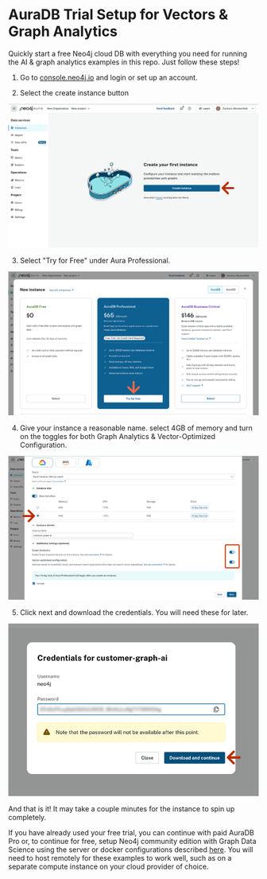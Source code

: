 # AuraDB Trial Setup for Vectors & Graph Analytics

Quickly start a free Neo4j cloud DB with everything you need for running the AI & graph analytics examples in this repo. Just follow these steps!



1. Go to [console.neo4j.io](https://console.neo4j.io/) and login or set up an account.


2. Select the create instance button

![](img/auradb-setup-1-create-instance.png)


3. Select "Try for Free" under Aura Professional.

![](img/auradb-setup-2-try-free.png)

4. Give your instance a reasonable name. select 4GB of memory and turn on the toggles for both Graph Analytics & Vector-Optimized Configuration. 

![](img/auradb-setup-3-config-instance.png)


5. Click next and download the credentials.  You will need these for later. 

![](img/auradb-setup-4-download-cred.png)

And that is it! It may take a couple minutes for the instance to spin up completely. 


If you have already used your free trial, you can continue with paid AuraDB Pro or, to continue for free, setup Neo4j community edition with Graph Data Science using the server or docker configurations described [here](https://neo4j.com/docs/graph-data-science/current/installation). You will need to host remotely for these examples to work well, such as on a separate compute instance on your cloud provider of choice. 



